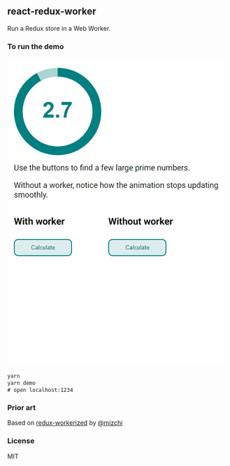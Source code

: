 ## react-redux-worker

Run a Redux store in a Web Worker.

### To run the demo

![demo](./img/demo.gif)

```
yarn
yarn demo
# open localhost:1234
```

### Prior art

Based on [redux-workerized](https://github.com/mizchi/redux-workerized) by [@mizchi](https://github.com/mizchi/)

### License

MIT
